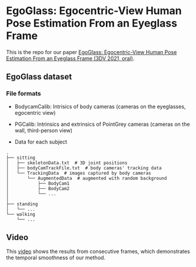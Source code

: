 # EgoGlass: Egocentric-View Human Pose Estimation From an Eyeglass Frame
This is the repo for our paper [EgoGlass: Egocentric-View Human Pose Estimation From an Eyeglass Frame (3DV 2021, oral)](https://www.computer.org/csdl/proceedings-article/3dv/2021/268800a032/1zWE6qypWak).

## EgoGlass dataset
### File formats
* BodycamCalib: Intrisics of body cameras (cameras on the eyeglasses, egocentric view)

* PGCalib: Intrinsics and extrinsics of PointGrey cameras (cameras on the wall, third-person view)

* Data for each subject
```
.                          
├── sitting                 
│   ├── skeletonData.txt  # 3D joint positions    
│   ├── bodyCamTrackFile.txt  # body cameras' tracking data
│   └── TrackingData  # images captured by body cameras
│   	└── AugmentedData  # augmented with random background
│           ├── BodyCam1
│           ├── BodyCam2 
│           └── ... 
│                  
├── standing                   
│   └── ...                 
└── walking 
    └── ...         
```

## Video
This [video](https://drive.google.com/file/d/1XcOdEVSEe1MOuYwuSQUGLPH4oFofnX1Z/view?usp=sharing) shows the results from consecutive frames, which demonstrates the temporal smoothness of our method.


